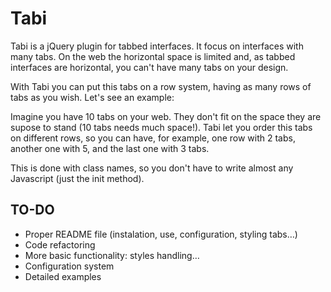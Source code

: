 # Tabi

Tabi is a jQuery plugin for tabbed interfaces. It focus on interfaces with many tabs. On the web the horizontal space is limited and, as tabbed interfaces are horizontal, you can't have many tabs on your design.

With Tabi you can put this tabs on a row system, having as many rows of tabs as you wish. Let's see an example:

Imagine you have 10 tabs on your web. They don't fit on the space they are supose to stand (10 tabs needs much space!). Tabi let you order this tabs on different rows, so you can have, for example, one row with 2 tabs, another one with 5, and the last one with 3 tabs.

This is done with class names, so you don't have to write almost any Javascript (just the init method).

## TO-DO

- Proper README file (instalation, use, configuration, styling tabs…)
- Code refactoring
- More basic functionality: styles handling…
- Configuration system
- Detailed examples